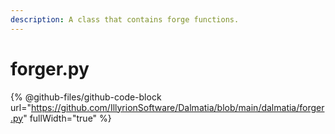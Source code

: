 ```yaml
---
description: A class that contains forge functions.
---
```


# forger.py



{% @github-files/github-code-block url="https://github.com/IllyrionSoftware/Dalmatia/blob/main/dalmatia/forger.py" fullWidth="true" %}

